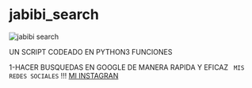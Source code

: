 # jabibi_search 
![jabibi search](https://user-images.githubusercontent.com/101432325/159126603-2ec24703-41a6-411c-9f17-3f6a37635293.PNG)

UN SCRIPT CODEADO EN PYTHON3 
FUNCIONES

1-HACER BUSQUEDAS EN GOOGLE 
DE MANERA RAPIDA Y EFICAZ 
``` MIS REDES SOCIALES```
!!! [MI INSTAGRAN](https://www.instagram.com/jabibipr/)
